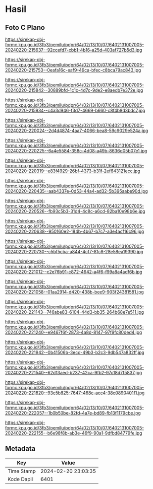 # Hasil

## Foto C Plano

https://sirekap-obj-formc.kpu.go.id/3fb3/pemilu/pdpr/64/02/13/10/07/6402131007005-20240220-215637--92ccefd7-cbb1-4b16-a25d-403af727b5d3.jpg

https://sirekap-obj-formc.kpu.go.id/3fb3/pemilu/pdpr/64/02/13/10/07/6402131007005-20240220-215753--0eafa16c-eaf9-49ca-bfec-c8bca79ac843.jpg

https://sirekap-obj-formc.kpu.go.id/3fb3/pemilu/pdpr/64/02/13/10/07/6402131007005-20240220-215842--30889bfd-1c1c-4d7c-9de2-e8aedb7e372e.jpg

https://sirekap-obj-formc.kpu.go.id/3fb3/pemilu/pdpr/64/02/13/10/07/6402131007005-20240220-215934--c4a3d946-f3d7-4669-b660-c8f4b8d3bdc7.jpg

https://sirekap-obj-formc.kpu.go.id/3fb3/pemilu/pdpr/64/02/13/10/07/6402131007005-20240220-220024--2d4d4874-4aa7-4066-bea8-59c9029e524a.jpg

https://sirekap-obj-formc.kpu.go.id/3fb3/pemilu/pdpr/64/02/13/10/07/6402131007005-20240220-220225--6a4e5584-358c-4d08-a49b-8636d05b07e1.jpg

https://sirekap-obj-formc.kpu.go.id/3fb3/pemilu/pdpr/64/02/13/10/07/6402131007005-20240220-220319--e83f4929-26bf-4373-b31f-2ef643121ecc.jpg

https://sirekap-obj-formc.kpu.go.id/3fb3/pemilu/pdpr/64/02/13/10/07/6402131007005-20240220-220435--aab4337e-0d53-44a4-ad32-5b395aabe90d.jpg

https://sirekap-obj-formc.kpu.go.id/3fb3/pemilu/pdpr/64/02/13/10/07/6402131007005-20240220-220526--fb93c5b3-31d4-4c8c-a6cd-82ba10e98b6e.jpg

https://sirekap-obj-formc.kpu.go.id/3fb3/pemilu/pdpr/64/02/13/10/07/6402131007005-20240220-220638--950160e2-184b-4b67-b7c7-a3e4acf16c96.jpg

https://sirekap-obj-formc.kpu.go.id/3fb3/pemilu/pdpr/64/02/13/10/07/6402131007005-20240220-220730--c5bf5cba-a844-4cf7-81c8-28e58ea19390.jpg

https://sirekap-obj-formc.kpu.go.id/3fb3/pemilu/pdpr/64/02/13/10/07/6402131007005-20240220-221012--c2e76b91-c872-4642-a4f6-f99a8a4adf6b.jpg

https://sirekap-obj-formc.kpu.go.id/3fb3/pemilu/pdpr/64/02/13/10/07/6402131007005-20240220-221058--01aa2914-d420-438b-bee9-903f24381581.jpg

https://sirekap-obj-formc.kpu.go.id/3fb3/pemilu/pdpr/64/02/13/10/07/6402131007005-20240220-221143--746abe83-6104-44d3-bb35-264b68e7e511.jpg

https://sirekap-obj-formc.kpu.go.id/3fb3/pemilu/pdpr/64/02/13/10/07/6402131007005-20240220-221240--e9467f6f-2873-4a8d-8147-97f9fc80ded4.jpg

https://sirekap-obj-formc.kpu.go.id/3fb3/pemilu/pdpr/64/02/13/10/07/6402131007005-20240220-221942--0b41506b-3ecd-49b3-b2c3-9db547a832ff.jpg

https://sirekap-obj-formc.kpu.go.id/3fb3/pemilu/pdpr/64/02/13/10/07/6402131007005-20240220-221540--62d13aed-b237-42ca-9fb2-97c18d7f5837.jpg

https://sirekap-obj-formc.kpu.go.id/3fb3/pemilu/pdpr/64/02/13/10/07/6402131007005-20240220-221820--93c5b825-7647-468c-acc4-38c0890401f1.jpg

https://sirekap-obj-formc.kpu.go.id/3fb3/pemilu/pdpr/64/02/13/10/07/6402131007005-20240220-222057--1b0b50be-82fd-4a7e-bd89-fb13f1179cbe.jpg

https://sirekap-obj-formc.kpu.go.id/3fb3/pemilu/pdpr/64/02/13/10/07/6402131007005-20240220-222155--b6e98f8b-ab3e-46f9-90a1-9dfbd84779fe.jpg


## Metadata

| Key        | Value               |
| ---------- | ------------------- |
| Time Stamp | 2024-02-20 23:03:35 |
| Kode Dapil | 6401                |



